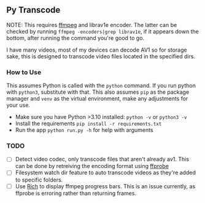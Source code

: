 ## Py Transcode

NOTE: This requires [ffmpeg](https://ffmpeg.org/) and librav1e encoder. The latter can be checked by running `ffmpeg -encoders|grep librav1e`, if it appears down the bottom, after running the command you're good to go. 

I have many videos, most of my devices can decode AV1 so for storage sake, this is designed to transcode video files located in the specified dirs.

### How to Use

This assumes Python is called with the `python` command. If you run python with `python3`, substitute with that. This also assumes `pip` as the package manager and `venv` as the virtual environment, make any adjustments for your use.
- Make sure you have Python >3.10 installed: `python -v` or `python3 -v`
- Install the requirements `pip install -r requirements.txt`
- Run the app `python run.py -h` for help with arguments

### TODO

- [ ] Detect video codec, only transcode files that aren't already av1. This can be done by retreiving the encoding format using [ffprobe](https://github.com/esarjeant/ffprobe3)
- [ ] Filesystem watch dir feature to auto transcode videos as they're added to specific folders.
- [ ] Use [Rich](https://rich.readthedocs.io/en/stable/introduction.html) to display ffmpeg progress bars. This is an issue currently, as ffprobe is erroring rather than returning frames.